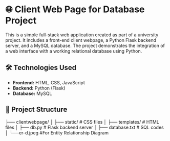 # 🌐 Client Web Page for Database Project

This is a simple full-stack web application created as part of a university project. It includes a front-end client webpage, a Python Flask backend server, and a MySQL database. The project demonstrates the integration of a web interface with a working relational database using Python.

## 🛠️ Technologies Used

- **Frontend:** HTML, CSS, JavaScript  
- **Backend:** Python (Flask)  
- **Database:** MySQL  

## 📁 Project Structure
├── clientwebpage/
│ ├── static/ # CSS files
│ ├── templates/ # HTML files
│ ├── db.py # Flask backend server
│ ├── database.txt # SQL codes
│ └──er-d.jpeg #For  Entity Relationship Diagram
